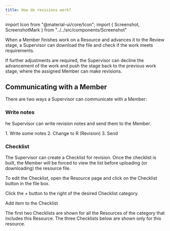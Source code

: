 ```yaml
---
title: How do revisions work?
---
```

import Icon from "@material-ui/core/Icon";
import { Screenshot, ScreenshotMark } from "../../src/components/Screenshot"

When a Member finishes work on a Resource and advances it to the Review stage, a Supervisor can download the file and check if the work meets requirements.

If further adjustments are required, the Supervisor can decline the advancement of the work and push the stage back to the previous work stage, where the assigned Member can make revisions.

<Screenshot image="/screenshot/resource_stage_approval.png">
  <ScreenshotMark x="18%" y="70%" width="25%" height="12%" textPosition="right" borderRadius="10px">
  </ScreenshotMark>
</Screenshot>

## Communicating with a Member

There are two ways a Supervisor can communicate with a Member:

### Write notes

he Supervisor can write revision notes and send them to the Member.

<Screenshot image="/screenshot/resource_note_section.png">
  <ScreenshotMark x="22%" y="20%" width="40%" height="15%" textPosition="right" borderRadius="10px">
    1. Write some notes
  </ScreenshotMark>
  <ScreenshotMark x="93.3%" y="25.3%" width="5%" height="9%" textPosition="bottom-left" borderRadius="20px">
    2. Change to R (Revision)
  </ScreenshotMark>
  <ScreenshotMark x="90.0%" y="27%" width="5%" height="9%" textPosition="top-left" borderRadius="20px">
    3. Send
  </ScreenshotMark>
</Screenshot>

### Checklist

The Supervisor can create a Checklist for revision. Once the checklist is built, the Member will be forced to view the list before uploading (or downloading) the resource file.

To edit the Checklist, open the Resource page and click on the Checklist button in the file box.

<Screenshot image="/screenshot/resource_checklist_menu.png">
  <ScreenshotMark x="76%" y="21%" width="10%" height="22%" textPosition="top" borderRadius="20px">
  </ScreenshotMark>
</Screenshot>

Click the + button to the right of the desired Checklist category.

<Screenshot image="/screenshot/resource_edit_checklist.png">
  <ScreenshotMark x="92.1%" y="54%" width="5%" height="11%" textPosition="left" borderRadius="20px">
    Add item to the Checklist
  </ScreenshotMark>
</Screenshot>

The first two Checklists are shown for all the Resources of the category that includes this Resource. The three Checklists below are shown only for this resource.